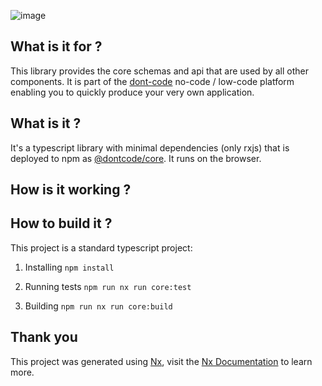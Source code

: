 ![image](https://dont-code.net/assets/logo-shadow-squared.png)
## What is it for ?

This library provides the core schemas and api that are used by all other components.
It is part of the [dont-code](https://dont-code.net) no-code / low-code platform enabling you to quickly produce your very own application.

## What is it ?
It's a typescript library with minimal dependencies (only rxjs) that is deployed to npm as  [@dontcode/core](https://www.npmjs.com/package/@dontcode/core).
It runs on the browser.
## How is it working ?

## How to build it ?
This project is a standard typescript project:

1. Installing
   `npm install`

2. Running tests
`npm run nx run core:test `

3. Building 
`npm run nx run core:build`

## Thank you

This project was generated using [Nx](https://nx.dev), visit the [Nx Documentation](https://nx.dev/angular) to learn more.
